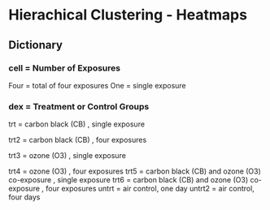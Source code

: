 # Hierachical Clustering - Heatmaps

## Dictionary

### cell = Number of Exposures
Four = total of four exposures
One = single exposure

### dex = Treatment or Control Groups
trt = carbon black (CB) , single exposure

trt2 = carbon black (CB) , four exposures

trt3 = ozone (O3) , single exposure

trt4 = ozone (O3) , four exposures
trt5 = carbon black (CB) and ozone (O3) co-exposure , single exposure
trt6 = carbon black (CB) and ozone (O3) co-exposure , four exposures
untrt = air control, one day
untrt2 = air control, four days
